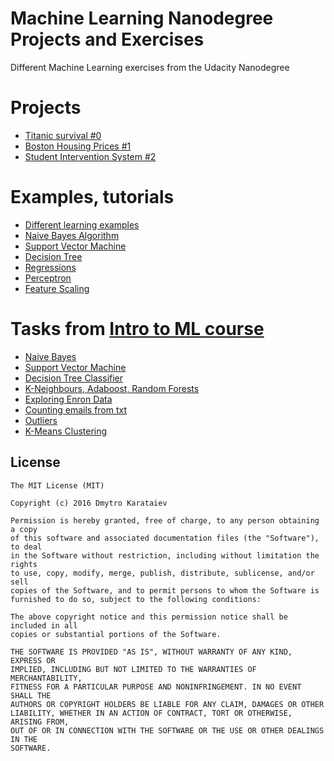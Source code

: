# Machine Learning Nanodegree Projects and Exercises
Different Machine Learning exercises from the Udacity Nanodegree

# Projects
* [Titanic survival #0](titanic/)
* [Boston Housing Prices #1](boston_housing/)
* [Student Intervention System #2](student_intervention/)

# Examples, tutorials
* [Different learning examples](learning/algorithms)
* [Naive Bayes Algorithm](learning/algorithms/nb)
* [Support Vector Machine](learning/algorithms/svm)
* [Decision Tree](learning/algorithms/dtree)
* [Regressions](learning/algorithms/regression)
* [Perceptron](learning/algorithms/perceptron)
* [Feature Scaling](learning/FeatureScaling.py)

# Tasks from [Intro to ML course](https://www.udacity.com/course/intro-to-machine-learning--ud120)
* [Naive Bayes](learning/ud120-projects/naive_bayes)
* [Support Vector Machine](learning/ud120-projects/svm)
* [Decision Tree Classifier](learning/ud120-projects/decision_tree)
* [K-Neighbours, Adaboost, Random Forests](learning/ud120-projects/choose_your_own)
* [Exploring Enron Data](learning/ud120-projects/datasets_questions)
* [Counting emails from txt](learning/ud120-projects/final_project/poi_names.py)
* [Outliers](learning/ud120-projects/outliers)
* [K-Means Clustering](learning/ud120-projects/k_means)

License
-------

	The MIT License (MIT)

	Copyright (c) 2016 Dmytro Karataiev

	Permission is hereby granted, free of charge, to any person obtaining a copy
	of this software and associated documentation files (the "Software"), to deal
	in the Software without restriction, including without limitation the rights
	to use, copy, modify, merge, publish, distribute, sublicense, and/or sell
	copies of the Software, and to permit persons to whom the Software is
	furnished to do so, subject to the following conditions:

	The above copyright notice and this permission notice shall be included in all
	copies or substantial portions of the Software.

	THE SOFTWARE IS PROVIDED "AS IS", WITHOUT WARRANTY OF ANY KIND, EXPRESS OR
	IMPLIED, INCLUDING BUT NOT LIMITED TO THE WARRANTIES OF MERCHANTABILITY,
	FITNESS FOR A PARTICULAR PURPOSE AND NONINFRINGEMENT. IN NO EVENT SHALL THE
	AUTHORS OR COPYRIGHT HOLDERS BE LIABLE FOR ANY CLAIM, DAMAGES OR OTHER
	LIABILITY, WHETHER IN AN ACTION OF CONTRACT, TORT OR OTHERWISE, ARISING FROM,
	OUT OF OR IN CONNECTION WITH THE SOFTWARE OR THE USE OR OTHER DEALINGS IN THE
	SOFTWARE.